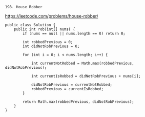     198. House Robber
    
https://leetcode.com/problems/house-robber/

    public class Solution {
        public int rob(int[] nums) {
            if (nums == null || nums.length == 0) return 0;
            
            int robbedPrevious = 0;
            int didNotRobPrevious = 0;
            
            for (int i = 0; i < nums.length; i++) {
                
                int currentNotRobbed = Math.max(robbedPrevious, didNotRobPrevious);
                
                int currentIsRobbed = didNotRobPrevious + nums[i];
                
                didNotRobPrevious = currentNotRobbed;
                robbedPrevious = currentIsRobbed;
            }
            
            return Math.max(robbedPrevious, didNotRobPrevious);
        }
    }